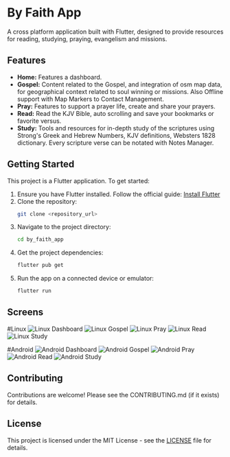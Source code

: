 # By Faith App

A cross platform application built with Flutter, designed to provide resources for reading, studying, praying, evangelism and missions.

## Features

- **Home:** Features a dashboard.
- **Gospel:** Content related to the Gospel, and integration of osm map data, for         geographical context related to soul winning or missions. Also Offline support with Map Markers to Contact Management.
- **Pray:** Features to support a prayer life, create and share your prayers.
- **Read:** Read the KJV Bible, auto scrolling and save your bookmarks or favorite versus.
- **Study:** Tools and resources for in-depth study of the scriptures using Strong's Greek and Hebrew Numbers, KJV definitions, Websters 1828 dictionary. Every scripture verse can be notated with Notes Manager.

## Getting Started

This project is a Flutter application. To get started:

1. Ensure you have Flutter installed. Follow the official guide: [Install Flutter](https://docs.flutter.dev/get-started/install)
2. Clone the repository:
   ```bash
   git clone <repository_url>
   ```
3. Navigate to the project directory:
   ```bash
   cd by_faith_app
   ```
4. Get the project dependencies:
   ```bash
   flutter pub get
   ```
5. Run the app on a connected device or emulator:
   ```bash
   flutter run
   ```

## Screens

#Linux
![Linux Dashboard](lib/assets/screenshots/linux/linux_dashboard.png)
![Linux Gospel](lib/assets/screenshots/linux/linux_gospel.png)
![Linux Pray](lib/assets/screenshots/linux/linux_pray.png)
![Linux Read](lib/assets/screenshots/linux/linux_read.png)
![Linux Study](lib/assets/screenshots/linux/linux_study.png)

#Android
![Android Dashboard](lib/assets/screenshots/android/android_dashboard.png)
![Android Gospel](lib/assets/screenshots/android/android_gospel.png)
![Android Pray](lib/assets/screenshots/android/android_pray.png)
![Android Read](lib/assets/screenshots/android/android_read.png)
![Android Study](lib/assets/screenshots/android/android_study.png)

## Contributing

Contributions are welcome! Please see the CONTRIBUTING.md (if it exists) for details.

## License

This project is licensed under the MIT License - see the [LICENSE](LICENSE) file for details.
